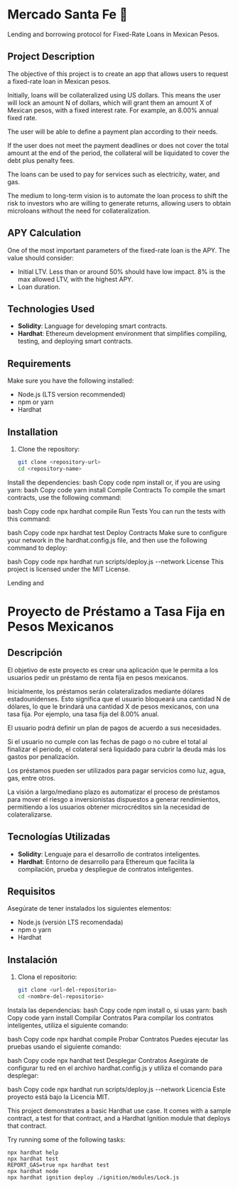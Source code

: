 # Mercado Santa Fe 🌮

Lending and borrowing protocol for Fixed-Rate Loans in Mexican Pesos.

## Project Description

The objective of this project is to create an app that allows users to request a fixed-rate loan in Mexican pesos.

Initially, loans will be collateralized using US dollars. This means the user will lock an amount N of dollars, which will grant them an amount X of Mexican pesos, with a fixed interest rate. For example, an 8.00% annual fixed rate.

The user will be able to define a payment plan according to their needs.

If the user does not meet the payment deadlines or does not cover the total amount at the end of the period, the collateral will be liquidated to cover the debt plus penalty fees.

The loans can be used to pay for services such as electricity, water, and gas.

The medium to long-term vision is to automate the loan process to shift the risk to investors who are willing to generate returns, allowing users to obtain microloans without the need for collateralization.

## APY Calculation

One of the most important parameters of the fixed-rate loan is the APY. The value should consider:

- Initial LTV. Less than or around 50% should have low impact. 8% is the max allowed LTV, with the highest APY.
- Loan duration.

## Technologies Used

- **Solidity**: Language for developing smart contracts.
- **Hardhat**: Ethereum development environment that simplifies compiling, testing, and deploying smart contracts.

## Requirements

Make sure you have the following installed:

- Node.js (LTS version recommended)
- npm or yarn
- Hardhat

## Installation

1. Clone the repository:
   ```bash
   git clone <repository-url>
   cd <repository-name>
Install the dependencies:
bash
Copy code
npm install
or, if you are using yarn:
bash
Copy code
yarn install
Compile Contracts
To compile the smart contracts, use the following command:

bash
Copy code
npx hardhat compile
Run Tests
You can run the tests with this command:

bash
Copy code
npx hardhat test
Deploy Contracts
Make sure to configure your network in the hardhat.config.js file, and then use the following command to deploy:

bash
Copy code
npx hardhat run scripts/deploy.js --network <network-name>
License
This project is licensed under the MIT License.

Lending and

# Proyecto de Préstamo a Tasa Fija en Pesos Mexicanos

## Descripción

El objetivo de este proyecto es crear una aplicación que le permita a los usuarios pedir un préstamo de renta fija en pesos mexicanos.

Inicialmente, los préstamos serán colateralizados mediante dólares estadounidenses. Esto significa que el usuario bloqueará una cantidad N de dólares, lo que le brindará una cantidad X de pesos mexicanos, con una tasa fija. Por ejemplo, una tasa fija del 8.00% anual.

El usuario podrá definir un plan de pagos de acuerdo a sus necesidades.

Si el usuario no cumple con las fechas de pago o no cubre el total al finalizar el periodo, el colateral será liquidado para cubrir la deuda más los gastos por penalización.

Los préstamos pueden ser utilizados para pagar servicios como luz, agua, gas, entre otros.

La visión a largo/mediano plazo es automatizar el proceso de préstamos para mover el riesgo a inversionistas dispuestos a generar rendimientos, permitiendo a los usuarios obtener microcréditos sin la necesidad de colateralizarse.

## Tecnologías Utilizadas

- **Solidity**: Lenguaje para el desarrollo de contratos inteligentes.
- **Hardhat**: Entorno de desarrollo para Ethereum que facilita la compilación, prueba y despliegue de contratos inteligentes.

## Requisitos

Asegúrate de tener instalados los siguientes elementos:

- Node.js (versión LTS recomendada)
- npm o yarn
- Hardhat

## Instalación

1. Clona el repositorio:
   ```bash
   git clone <url-del-repositorio>
   cd <nombre-del-repositorio>
Instala las dependencias:
bash
Copy code
npm install
o, si usas yarn:
bash
Copy code
yarn install
Compilar Contratos
Para compilar los contratos inteligentes, utiliza el siguiente comando:

bash
Copy code
npx hardhat compile
Probar Contratos
Puedes ejecutar las pruebas usando el siguiente comando:

bash
Copy code
npx hardhat test
Desplegar Contratos
Asegúrate de configurar tu red en el archivo hardhat.config.js y utiliza el comando para desplegar:

bash
Copy code
npx hardhat run scripts/deploy.js --network <red>
Licencia
Este proyecto está bajo la Licencia MIT.

This project demonstrates a basic Hardhat use case. It comes with a sample contract, a test for that contract, and a Hardhat Ignition module that deploys that contract.

Try running some of the following tasks:

```shell
npx hardhat help
npx hardhat test
REPORT_GAS=true npx hardhat test
npx hardhat node
npx hardhat ignition deploy ./ignition/modules/Lock.js
```
